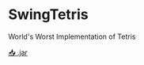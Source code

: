 # SwingTetris
World's Worst Implementation of Tetris

[📥 .jar](https://github.com/arschedev/SwingTetris/raw/main/out/artifacts/Tetris_jar/Tetris.jar)
